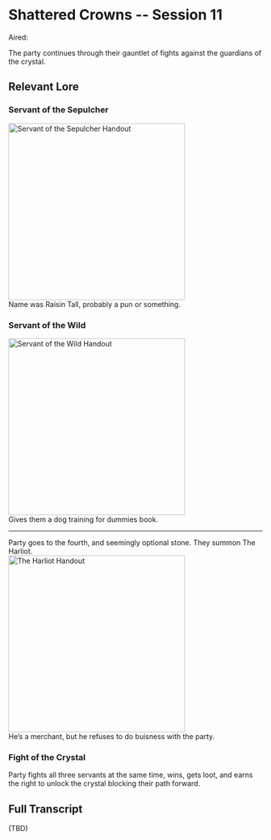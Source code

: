 # Shattered Crowns -- Session 11

Aired: 

The party continues through their gauntlet of fights against the guardians of the crystal.

## Relevant Lore

### Servant of the Sepulcher

<img src="https://i.imgur.com/uPGwdvM.jpg" alt="Servant of the Sepulcher Handout" height="350px" /><br>
Name was Raisin Tall, probably a pun or something.

### Servant of the Wild

<img src="https://i.imgur.com/lvOI361.jpg" alt="Servant of the Wild Handout" height="350px" /><br>
Gives them a dog training for dummies book.

---

Party goes to the fourth, and seemingly optional stone. They summon The Harliot.<br>
<img src="https://i.imgur.com/0OjlZNG.jpg" alt="The Harliot Handout" height="350px" /><br>
He’s a merchant, but he refuses to do buisness with the party. 


### Fight of the Crystal

Party fights all three servants at the same time, wins, gets loot, and earns the right to unlock the crystal blocking their path forward.


## Full Transcript

(TBD)
